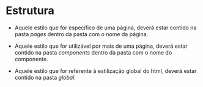 # Estrutura
- Aquele estilo que for específico de uma página, deverá estar contido na pasta *pages* dentro da pasta com o nome da página.

- Aquele estilo que for utilizável por mais de uma página, deverá estar contido na pasta *components* dentro da pasta com o nome do componente.

- Aquele estilo que for referente à estilização global do html, deverá estar contido na pasta *global*.
